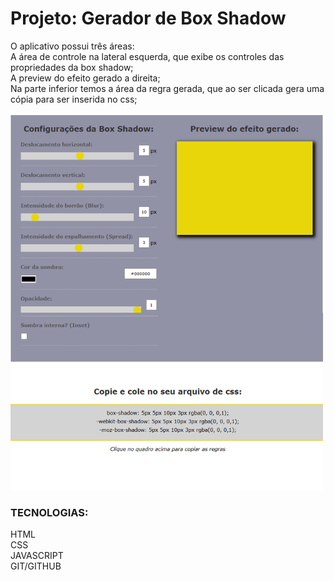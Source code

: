 # Projeto: Gerador de Box Shadow
O aplicativo possui três áreas: <br> A área de controle na lateral esquerda, que exibe os controles das propriedades da box shadow;<br>
A preview do efeito gerado a direita;<br>
Na parte inferior temos a área da regra gerada, que ao ser clicada gera uma cópia para ser inserida no css;<br><br>
<img src='./img/Design sem nome.png'>

### TECNOLOGIAS:<br>
HTML<br>
CSS<br>
JAVASCRIPT<br>
GIT/GITHUB
